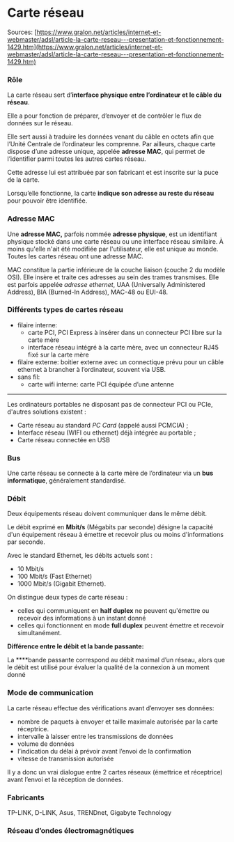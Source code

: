 # Carte réseau

Sources: [https://www.gralon.net/articles/internet-et-webmaster/adsl/article-la-carte-reseau---presentation-et-fonctionnement-1429.htm](https://www.gralon.net/articles/internet-et-webmaster/adsl/article-la-carte-reseau---presentation-et-fonctionnement-1429.htm)

### Rôle

La carte réseau sert d’**interface physique entre l’ordinateur et le câble du réseau**.

Elle a pour fonction de préparer, d’envoyer et de contrôler le flux de données sur le réseau.

Elle sert aussi à traduire les données venant du câble en octets afin que l’Unité Centrale de l’ordinateur les comprenne. Par ailleurs, chaque carte dispose d’une adresse unique, appelée **adresse MAC**, qui permet de l’identifier parmi toutes les autres cartes réseau.

Cette adresse lui est attribuée par son fabricant et est inscrite sur la puce de la carte.

Lorsqu’elle fonctionne, la carte **indique son adresse au reste du réseau** pour pouvoir être identifiée.

### Adresse MAC

Une **adresse MAC,** parfois nommée **adresse physique**, est un identifiant physique stocké dans une [](https://fr.wikipedia.org/wiki/Carte_r%C3%A9seau)carte réseau ou une interface réseau similaire. À moins qu'elle n'ait été modifiée par l'utilisateur, elle est unique au monde. Toutes les cartes réseau ont une adresse MAC.

MAC constitue la partie inférieure de la couche liaison (couche 2 du modèle OSI). Elle insère et traite ces adresses au sein des trames transmises. Elle est parfois appelée *adresse ethernet*, UAA (Universally Administered Address), BIA (Burned-In Address), MAC-48 ou EUI-48.

### Différents types de cartes réseau

- filaire interne:
    - carte PCI, PCI Express à insérer dans un connecteur PCI libre sur la carte mère
    - interface réseau intégré à la carte mère, avec un connecteur RJ45 fixé sur la carte mère
- filaire externe: boitier externe avec un connectique prévu pour un câble ethernet à brancher à l’ordinateur, souvent via USB.
- sans fil:
    - carte wifi interne: carte PCI équipée d’une antenne

---

Les ordinateurs portables ne disposant pas de connecteur PCI ou PCIe, d'autres solutions existent :

- Carte réseau au standard *PC Card* (appelé aussi PCMCIA) ;
- Interface réseau (WIFI ou ethernet) déjà intégrée au portable ;
- Carte réseau connectée en USB

### Bus

Une carte réseau se connecte à la carte mère de l’ordinateur via un **bus informatique**, généralement standardisé.

### Débit

Deux équipements réseau doivent communiquer dans le même débit.

Le débit exprimé en **Mbit/s** (Mégabits par seconde) désigne la capacité d'un équipement réseau à émettre et recevoir plus ou moins d'informations par seconde.

Avec le standard Ethernet, les débits actuels sont :

- 10 Mbit/s
- 100 Mbit/s (Fast Ethernet)
- 1000 Mbit/s (Gigabit Ethernet).

On distingue deux types de carte réseau :

- celles qui communiquent en **half duplex** ne peuvent qu'émettre ou recevoir des informations à un instant donné
- celles qui fonctionnent en mode **full duplex** peuvent émettre et recevoir simultanément.

**Différence entre le débit et la bande passante:** 

La ****bande passante correspond au débit maximal d’un réseau, alors que le débit est utilisé pour évaluer la qualité de la connexion à un moment donné

### Mode de communication

La carte réseau effectue des vérifications avant d’envoyer ses données:

- nombre de paquets à envoyer et taille maximale autorisée par la carte réceptrice.
- intervalle à laisser entre les transmissions de données
- volume de données
- l’indication du délai à prévoir avant l’envoi de la confirmation
- vitesse de transmission autorisée

Il y a donc un vrai dialogue entre 2 cartes réseaux (émettrice et réceptrice) avant l’envoi et la réception de données.

### Fabricants

TP-LINK, D-LINK, Asus, TRENDnet, Gigabyte Technology

### Réseau d’ondes électromagnétiques
